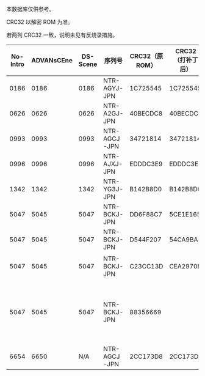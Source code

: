 本数据库仅供参考。

CRC32 以解密 ROM 为准。

若两列 CRC32 一致，说明未见有反烧录措施。

|No-Intro|ADVANsCEne|DS-Scene|序列号|CRC32（原 ROM）|CRC32（打补丁后）|存档类型（No-Intro）|存档类型（ADVANsCEne）|存档类型（DS-Scene）|注释|
|-|-|-|-|-|-|-|-|-|-|
|0186|0186|0186|NTR-AGYJ-JPN|1C725545|1C725545|Flash 262144|Flash - 2 Mbit|EEPROM 64kb|DS-Scene 之存档类型有误|
|0626|0626|0626|NTR-A2GJ-JPN|40BECDC8|40BECDC8|EEPROM 65536|Eeprom - 512 kbit|EEPROM 512kb||
|0993|0993|0993|NTR-AGCJ-JPN|34721814|34721814|EEPROM 65536|Eeprom - 512 kbit|EEPROM 512kb||
|0996|0996|0996|NTR-AJXJ-JPN|EDDDC3E9|EDDDC3E9|EEPROM 512|Eeprom - 4 kbit|EEPROM 4kb||
|1342|1342|1342|NTR-YG3J-JPN|B142B8D0|B142B8D0|EEPROM 65536|Eeprom - 512 kbit|EEPROM 512kb||
|5047|5045|5047|NTR-BCKJ-JPN|DD6F88C7|5CE1E165|EEPROM 8192|Eeprom - 64 kbit|Unknown||
|5047|5045|5047|NTR-BCKJ-JPN|D544F207|54CA9BA5|EEPROM 8192|Eeprom - 64 kbit|Unknown|Bad Dump|
|5047|5045|5047|NTR-BCKJ-JPN|C23CC13D|CEA2970E|EEPROM 8192|Eeprom - 64 kbit|Unknown|Bad Dump<br>Soul Trip 汉化组汉化|
|5047|5045|5047|NTR-BCKJ-JPN|88356669||EEPROM 8192|Eeprom - 64 kbit|Unknown|信息不明的汉化版，出现于 RetroGameFan 的反烧录数据库<br>未能找到该 ROM|
|6654|6650|N/A|NTR-AGCJ-JPN|2CC173D8|2CC173D8|EEPROM 65536|Eeprom - 512 kbit|N/A||
